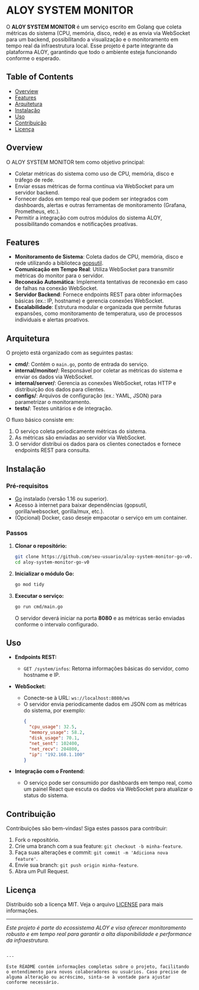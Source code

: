 # ALOY SYSTEM MONITOR

O **ALOY SYSTEM MONITOR** é um serviço escrito em Golang que coleta métricas do sistema (CPU, memória, disco, rede) e as envia via WebSocket para um backend, possibilitando a visualização e o monitoramento em tempo real da infraestrutura local. Esse projeto é parte integrante da plataforma ALOY, garantindo que todo o ambiente esteja funcionando conforme o esperado.

## Table of Contents

- [Overview](#overview)
- [Features](#features)
- [Arquitetura](#arquitetura)
- [Instalação](#instalação)
- [Uso](#uso)
- [Contribuição](#contribuição)
- [Licença](#licença)

## Overview

O ALOY SYSTEM MONITOR tem como objetivo principal:

- Coletar métricas do sistema como uso de CPU, memória, disco e tráfego de rede.
- Enviar essas métricas de forma contínua via WebSocket para um servidor backend.
- Fornecer dados em tempo real que podem ser integrados com dashboards, alertas e outras ferramentas de monitoramento (Grafana, Prometheus, etc.).
- Permitir a integração com outros módulos do sistema ALOY, possibilitando comandos e notificações proativas.

## Features

- **Monitoramento de Sistema**: Coleta dados de CPU, memória, disco e rede utilizando a biblioteca [gopsutil](https://github.com/shirou/gopsutil).
- **Comunicação em Tempo Real**: Utiliza WebSocket para transmitir métricas do monitor para o servidor.
- **Reconexão Automática**: Implementa tentativas de reconexão em caso de falhas na conexão WebSocket.
- **Servidor Backend**: Fornece endpoints REST para obter informações básicas (ex.: IP, hostname) e gerencia conexões WebSocket.
- **Escalabilidade**: Estrutura modular e organizada que permite futuras expansões, como monitoramento de temperatura, uso de processos individuais e alertas proativos.

## Arquitetura

O projeto está organizado com as seguintes pastas:

- **cmd/**: Contém o `main.go`, ponto de entrada do serviço.
- **internal/monitor/**: Responsável por coletar as métricas do sistema e enviar os dados via WebSocket.
- **internal/server/**: Gerencia as conexões WebSocket, rotas HTTP e distribuição dos dados para clientes.
- **configs/**: Arquivos de configuração (ex.: YAML, JSON) para parametrizar o monitoramento.
- **tests/**: Testes unitários e de integração.

O fluxo básico consiste em:
1. O serviço coleta periodicamente métricas do sistema.
2. As métricas são enviadas ao servidor via WebSocket.
3. O servidor distribui os dados para os clientes conectados e fornece endpoints REST para consulta.

## Instalação

### Pré-requisitos

- [Go](https://golang.org/) instalado (versão 1.16 ou superior).
- Acesso à internet para baixar dependências (gopsutil, gorilla/websocket, gorilla/mux, etc.).
- (Opcional) Docker, caso deseje empacotar o serviço em um container.

### Passos

1. **Clonar o repositório:**

   ```bash
   git clone https://github.com/seu-usuario/aloy-system-monitor-go-v0.git
   cd aloy-system-monitor-go-v0
   ```

2. **Inicializar o módulo Go:**

   ```bash
   go mod tidy
   ```

3. **Executar o serviço:**

   ```bash
   go run cmd/main.go
   ```

   O servidor deverá iniciar na porta **8080** e as métricas serão enviadas conforme o intervalo configurado.

## Uso

- **Endpoints REST:**
  - `GET /system/infos`: Retorna informações básicas do servidor, como hostname e IP.
  
- **WebSocket:**
  - Conecte-se à URL: `ws://localhost:8080/ws`
  - O servidor envia periodicamente dados em JSON com as métricas do sistema, por exemplo:
    ```json
    {
      "cpu_usage": 32.5,
      "memory_usage": 58.2,
      "disk_usage": 70.1,
      "net_sent": 102400,
      "net_recv": 204800,
      "ip": "192.168.1.100"
    }
    ```

- **Integração com o Frontend:**
  - O serviço pode ser consumido por dashboards em tempo real, como um painel React que escuta os dados via WebSocket para atualizar o status do sistema.

## Contribuição

Contribuições são bem-vindas! Siga estes passos para contribuir:

1. Fork o repositório.
2. Crie uma branch com a sua feature: `git checkout -b minha-feature`.
3. Faça suas alterações e commit: `git commit -m 'Adiciona nova feature'`.
4. Envie sua branch: `git push origin minha-feature`.
5. Abra um Pull Request.

## Licença

Distribuído sob a licença MIT. Veja o arquivo [LICENSE](LICENSE) para mais informações.

---

*Este projeto é parte do ecossistema ALOY e visa oferecer monitoramento robusto e em tempo real para garantir a alta disponibilidade e performance da infraestrutura.*
```

---

Este README contém informações completas sobre o projeto, facilitando o entendimento para novos colaboradores ou usuários. Caso precise de alguma alteração ou acréscimo, sinta-se à vontade para ajustar conforme necessário.
